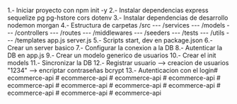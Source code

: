 1.- Iniciar proyecto con npm init -y
2.- Instalar dependencias express sequelize pg pg-hstore cors dotenv
3.- Instalar dependencias de desarrollo nodemon morgan
4.- Estructura de carpetas
    /src
    --- /services
    --- /models
    --- /controllers
    --- /routes
    --- /middlewares
    --- /seeders
    --- /tests
    --- /utils
    --- /templates
        app.js
        server.js
5.- Scripts start, dev en package.json
6.- Crear un server basico
7.- Configurar la conexion a la DB
8.- Autenticar la DB en app.js
9.- Crear un modelo generico de usuarios
10.- Crear el init models
11.- Sincronizar la DB
12.- Registrar usuario --> creacion de usuarios
        "1234" --> encriptar contraseñas
        bcrypt
13.- Autenticacion con el login#   e c o m m e r c e - a p i  
 #   e c o m m e r c e - a p i  
 #   e c o m m e r c e - a p i  
 #   e c o m m e r c e - a p i  
 #   e c o m m e r c e - a p i  
 #   e c o m m e r c e - a p i  
 #   e c o m m e r c e - a p i  
 #   e c o m m e r c e - a p i  
 #   e c o m m e r c e - a p i  
 #   e c o m m e r c e - a p i  
 #   e c o m m e r c e - a p i  
 